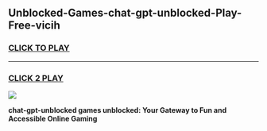 
## Unblocked-Games-chat-gpt-unblocked-Play-Free-vicih
<h3>
<a href="https://premium76.site?title=chat-gpt-unblocked&ref=12A">CLICK TO PLAY</a></h3>
<hr>

<h3>
<a href="https://premium76.site?title=chat-gpt-unblocked&ref=12A">CLICK 2 PLAY</a>
  
</h3>

<a href="https://premium76.site?title=chat-gpt-unblocked&ref=12A"><img src="https://clearcache.store/games.png"></a>


**chat-gpt-unblocked games unblocked: Your Gateway to Fun and Accessible Online Gaming**
